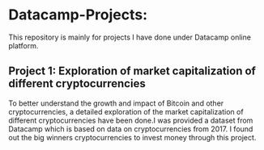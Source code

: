 # Datacamp-Projects:
This repository is mainly for projects I have done under Datacamp online platform.

## Project 1: Exploration of market capitalization of different cryptocurrencies
To better understand the growth and impact of Bitcoin and other cryptocurrencies, a detailed exploration of the market capitalization of different cryptocurrencies have been done.I was provided a dataset from Datacamp which is based on data on cryptocurrencies from 2017. 
I found out  the big winners cryptocurrencies to invest money through this project.

